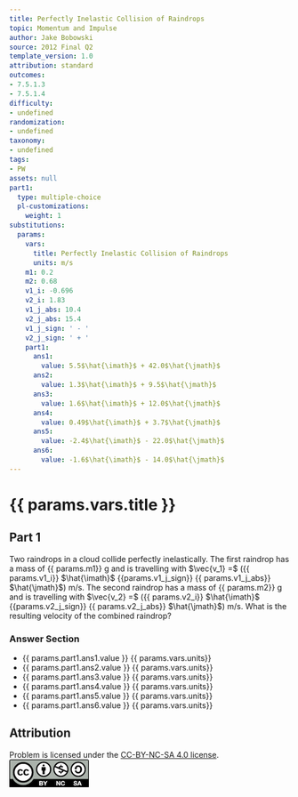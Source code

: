 ```yaml
---
title: Perfectly Inelastic Collision of Raindrops
topic: Momentum and Impulse
author: Jake Bobowski
source: 2012 Final Q2
template_version: 1.0
attribution: standard
outcomes:
- 7.5.1.3
- 7.5.1.4
difficulty:
- undefined
randomization:
- undefined
taxonomy:
- undefined
tags:
- PW
assets: null
part1:
  type: multiple-choice
  pl-customizations:
    weight: 1
substitutions:
  params:
    vars:
      title: Perfectly Inelastic Collision of Raindrops
      units: m/s
    m1: 0.2
    m2: 0.68
    v1_i: -0.696
    v2_i: 1.83
    v1_j_abs: 10.4
    v2_j_abs: 15.4
    v1_j_sign: ' - '
    v2_j_sign: ' + '
    part1:
      ans1:
        value: 5.5$\hat{\imath}$ + 42.0$\hat{\jmath}$
      ans2:
        value: 1.3$\hat{\imath}$ + 9.5$\hat{\jmath}$
      ans3:
        value: 1.6$\hat{\imath}$ + 12.0$\hat{\jmath}$
      ans4:
        value: 0.49$\hat{\imath}$ + 3.7$\hat{\jmath}$
      ans5:
        value: -2.4$\hat{\imath}$ - 22.0$\hat{\jmath}$
      ans6:
        value: -1.6$\hat{\imath}$ - 14.0$\hat{\jmath}$
---
```

# {{ params.vars.title }}
## Part 1

Two raindrops in a cloud collide perfectly inelastically. The first raindrop has a mass of {{ params.m1}} g and is travelling with $\vec{v_1} =$ ({{ params.v1_i}} $\hat{\imath}$ {{params.v1_j_sign}} {{ params.v1_j_abs}} $\hat{\jmath}$) m/s. The second raindrop has a mass of {{ params.m2}} g and is travelling with $\vec{v_2} =$ ({{ params.v2_i}} $\hat{\imath}$ {{params.v2_j_sign}} {{ params.v2_j_abs}} $\hat{\jmath}$) m/s. What is the resulting velocity of the combined raindrop?

### Answer Section

- {{ params.part1.ans1.value }} {{ params.vars.units}}
- {{ params.part1.ans2.value }} {{ params.vars.units}}
- {{ params.part1.ans3.value }} {{ params.vars.units}}
- {{ params.part1.ans4.value }} {{ params.vars.units}}
- {{ params.part1.ans5.value }} {{ params.vars.units}}
- {{ params.part1.ans6.value }} {{ params.vars.units}}

## Attribution

Problem is licensed under the [CC-BY-NC-SA 4.0 license](https://creativecommons.org/licenses/by-nc-sa/4.0/).<br> ![The Creative Commons 4.0 license requiring attribution-BY, non-commercial-NC, and share-alike-SA license.](https://raw.githubusercontent.com/firasm/bits/master/by-nc-sa.png)